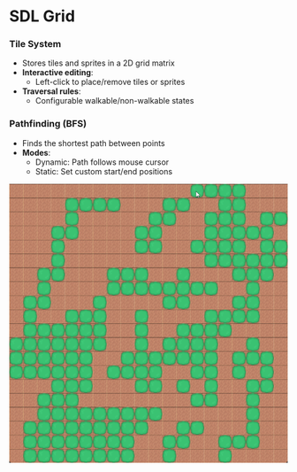 # SDL Grid

### Tile System
- Stores tiles and sprites in a 2D grid matrix
- **Interactive editing**:
    - Left-click to place/remove tiles or sprites
- **Traversal rules**:
    - Configurable walkable/non-walkable states

### Pathfinding (BFS)
- Finds the shortest path between points
- **Modes**:
    - Dynamic: Path follows mouse cursor
    - Static: Set custom start/end positions

![Pathfinding Demo](demo1.gif)
